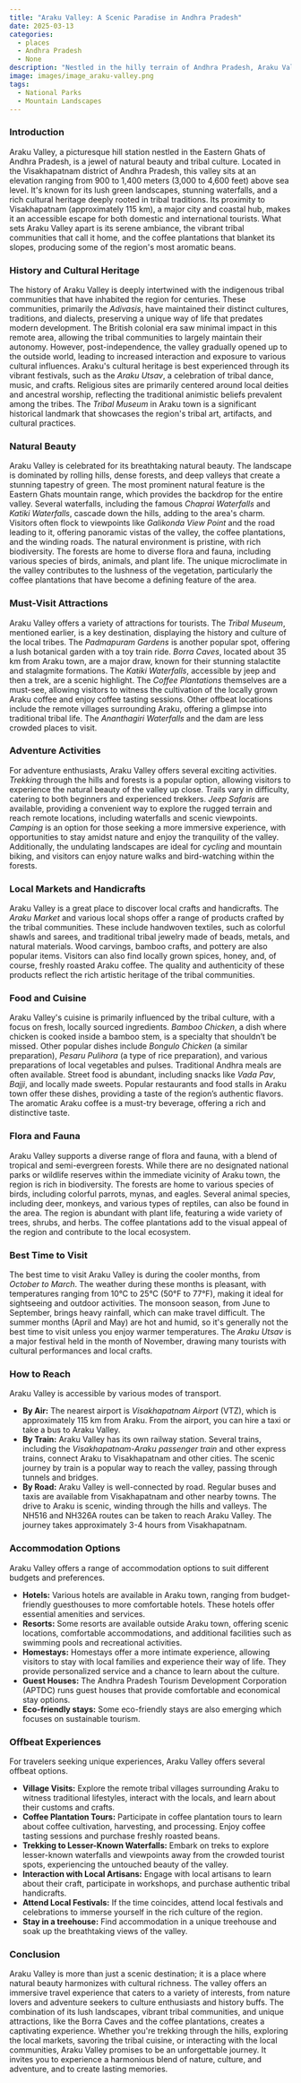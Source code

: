 ```yaml
---
title: "Araku Valley: A Scenic Paradise in Andhra Pradesh"
date: 2025-03-13
categories:
  - places
  - Andhra Pradesh
  - None
description: "Nestled in the hilly terrain of Andhra Pradesh, Araku Valley is a picturesque destination known for its lush greenery, coffee plantations, and serene atmosphere. It offers a perfect getaway for nature lovers seeking tranquility amidst rolling hills and vibrant flora."
image: images/image_araku-valley.png
tags: 
  - National Parks
  - Mountain Landscapes
---
```



### **Introduction**

Araku Valley, a picturesque hill station nestled in the Eastern Ghats of Andhra Pradesh, is a jewel of natural beauty and tribal culture. Located in the Visakhapatnam district of Andhra Pradesh, this valley sits at an elevation ranging from 900 to 1,400 meters (3,000 to 4,600 feet) above sea level. It's known for its lush green landscapes, stunning waterfalls, and a rich cultural heritage deeply rooted in tribal traditions. Its proximity to Visakhapatnam (approximately 115 km), a major city and coastal hub, makes it an accessible escape for both domestic and international tourists. What sets Araku Valley apart is its serene ambiance, the vibrant tribal communities that call it home, and the coffee plantations that blanket its slopes, producing some of the region's most aromatic beans.
 

### **History and Cultural Heritage**

The history of Araku Valley is deeply intertwined with the indigenous tribal communities that have inhabited the region for centuries. These communities, primarily the *Adivasis*, have maintained their distinct cultures, traditions, and dialects, preserving a unique way of life that predates modern development. The British colonial era saw minimal impact in this remote area, allowing the tribal communities to largely maintain their autonomy. However, post-independence, the valley gradually opened up to the outside world, leading to increased interaction and exposure to various cultural influences. Araku's cultural heritage is best experienced through its vibrant festivals, such as the *Araku Utsav*, a celebration of tribal dance, music, and crafts. Religious sites are primarily centered around local deities and ancestral worship, reflecting the traditional animistic beliefs prevalent among the tribes. The *Tribal Museum* in Araku town is a significant historical landmark that showcases the region's tribal art, artifacts, and cultural practices.



### **Natural Beauty**

Araku Valley is celebrated for its breathtaking natural beauty. The landscape is dominated by rolling hills, dense forests, and deep valleys that create a stunning tapestry of green. The most prominent natural feature is the Eastern Ghats mountain range, which provides the backdrop for the entire valley. Several waterfalls, including the famous *Chaprai Waterfalls* and *Katiki Waterfalls*, cascade down the hills, adding to the area's charm. Visitors often flock to viewpoints like *Galikonda View Point* and the road leading to it, offering panoramic vistas of the valley, the coffee plantations, and the winding roads. The natural environment is pristine, with rich biodiversity. The forests are home to diverse flora and fauna, including various species of birds, animals, and plant life. The unique microclimate in the valley contributes to the lushness of the vegetation, particularly the coffee plantations that have become a defining feature of the area.



### **Must-Visit Attractions**

Araku Valley offers a variety of attractions for tourists. The *Tribal Museum*, mentioned earlier, is a key destination, displaying the history and culture of the local tribes. The *Padmapuram Gardens* is another popular spot, offering a lush botanical garden with a toy train ride. *Borra Caves*, located about 35 km from Araku town, are a major draw, known for their stunning stalactite and stalagmite formations. The *Katiki Waterfalls*, accessible by jeep and then a trek, are a scenic highlight. The *Coffee Plantations* themselves are a must-see, allowing visitors to witness the cultivation of the locally grown Araku coffee and enjoy coffee tasting sessions. Other offbeat locations include the remote villages surrounding Araku, offering a glimpse into traditional tribal life. The *Ananthagiri Waterfalls* and the dam are less crowded places to visit.



### **Adventure Activities**

For adventure enthusiasts, Araku Valley offers several exciting activities. *Trekking* through the hills and forests is a popular option, allowing visitors to experience the natural beauty of the valley up close. Trails vary in difficulty, catering to both beginners and experienced trekkers. *Jeep Safaris* are available, providing a convenient way to explore the rugged terrain and reach remote locations, including waterfalls and scenic viewpoints. *Camping* is an option for those seeking a more immersive experience, with opportunities to stay amidst nature and enjoy the tranquility of the valley. Additionally, the undulating landscapes are ideal for *cycling* and mountain biking, and visitors can enjoy nature walks and bird-watching within the forests.



### **Local Markets and Handicrafts**

Araku Valley is a great place to discover local crafts and handicrafts. The *Araku Market* and various local shops offer a range of products crafted by the tribal communities. These include handwoven textiles, such as colorful shawls and sarees, and traditional tribal jewelry made of beads, metals, and natural materials. Wood carvings, bamboo crafts, and pottery are also popular items. Visitors can also find locally grown spices, honey, and, of course, freshly roasted Araku coffee. The quality and authenticity of these products reflect the rich artistic heritage of the tribal communities.



### **Food and Cuisine**

Araku Valley's cuisine is primarily influenced by the tribal culture, with a focus on fresh, locally sourced ingredients. *Bamboo Chicken*, a dish where chicken is cooked inside a bamboo stem, is a specialty that shouldn’t be missed. Other popular dishes include *Bongulo Chicken* (a similar preparation), *Pesaru Pulihora* (a type of rice preparation), and various preparations of local vegetables and pulses. Traditional Andhra meals are often available. Street food is abundant, including snacks like *Vada Pav*, *Bajji*, and locally made sweets. Popular restaurants and food stalls in Araku town offer these dishes, providing a taste of the region’s authentic flavors. The aromatic Araku coffee is a must-try beverage, offering a rich and distinctive taste.



### **Flora and Fauna**

Araku Valley supports a diverse range of flora and fauna, with a blend of tropical and semi-evergreen forests. While there are no designated national parks or wildlife reserves within the immediate vicinity of Araku town, the region is rich in biodiversity. The forests are home to various species of birds, including colorful parrots, mynas, and eagles. Several animal species, including deer, monkeys, and various types of reptiles, can also be found in the area. The region is abundant with plant life, featuring a wide variety of trees, shrubs, and herbs. The coffee plantations add to the visual appeal of the region and contribute to the local ecosystem.



### **Best Time to Visit**

The best time to visit Araku Valley is during the cooler months, from *October to March*. The weather during these months is pleasant, with temperatures ranging from 10°C to 25°C (50°F to 77°F), making it ideal for sightseeing and outdoor activities. The monsoon season, from June to September, brings heavy rainfall, which can make travel difficult. The summer months (April and May) are hot and humid, so it's generally not the best time to visit unless you enjoy warmer temperatures. The *Araku Utsav* is a major festival held in the month of November, drawing many tourists with cultural performances and local crafts.



### **How to Reach**

Araku Valley is accessible by various modes of transport.

*   **By Air:** The nearest airport is *Visakhapatnam Airport* (VTZ), which is approximately 115 km from Araku. From the airport, you can hire a taxi or take a bus to Araku Valley.
*   **By Train:** Araku Valley has its own railway station. Several trains, including the *Visakhapatnam-Araku passenger train* and other express trains, connect Araku to Visakhapatnam and other cities. The scenic journey by train is a popular way to reach the valley, passing through tunnels and bridges.
*   **By Road:** Araku Valley is well-connected by road. Regular buses and taxis are available from Visakhapatnam and other nearby towns. The drive to Araku is scenic, winding through the hills and valleys. The NH516 and NH326A routes can be taken to reach Araku Valley. The journey takes approximately 3-4 hours from Visakhapatnam.



### **Accommodation Options**

Araku Valley offers a range of accommodation options to suit different budgets and preferences.

*   **Hotels:** Various hotels are available in Araku town, ranging from budget-friendly guesthouses to more comfortable hotels. These hotels offer essential amenities and services.
*   **Resorts:** Some resorts are available outside Araku town, offering scenic locations, comfortable accommodations, and additional facilities such as swimming pools and recreational activities.
*   **Homestays:** Homestays offer a more intimate experience, allowing visitors to stay with local families and experience their way of life. They provide personalized service and a chance to learn about the culture.
*   **Guest Houses:** The Andhra Pradesh Tourism Development Corporation (APTDC) runs guest houses that provide comfortable and economical stay options.
*   **Eco-friendly stays:** Some eco-friendly stays are also emerging which focuses on sustainable tourism.



### **Offbeat Experiences**

For travelers seeking unique experiences, Araku Valley offers several offbeat options.

*   **Village Visits:** Explore the remote tribal villages surrounding Araku to witness traditional lifestyles, interact with the locals, and learn about their customs and crafts.
*   **Coffee Plantation Tours:** Participate in coffee plantation tours to learn about coffee cultivation, harvesting, and processing. Enjoy coffee tasting sessions and purchase freshly roasted beans.
*   **Trekking to Lesser-Known Waterfalls:** Embark on treks to explore lesser-known waterfalls and viewpoints away from the crowded tourist spots, experiencing the untouched beauty of the valley.
*   **Interaction with Local Artisans:** Engage with local artisans to learn about their craft, participate in workshops, and purchase authentic tribal handicrafts.
*   **Attend Local Festivals:** If the time coincides, attend local festivals and celebrations to immerse yourself in the rich culture of the region.
*   **Stay in a treehouse:** Find accommodation in a unique treehouse and soak up the breathtaking views of the valley.



### **Conclusion**

Araku Valley is more than just a scenic destination; it is a place where natural beauty harmonizes with cultural richness. The valley offers an immersive travel experience that caters to a variety of interests, from nature lovers and adventure seekers to culture enthusiasts and history buffs. The combination of its lush landscapes, vibrant tribal communities, and unique attractions, like the Borra Caves and the coffee plantations, creates a captivating experience. Whether you're trekking through the hills, exploring the local markets, savoring the tribal cuisine, or interacting with the local communities, Araku Valley promises to be an unforgettable journey. It invites you to experience a harmonious blend of nature, culture, and adventure, and to create lasting memories.


